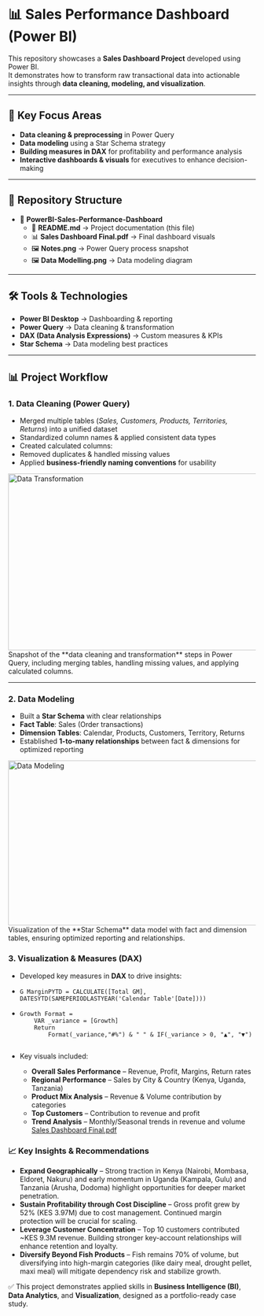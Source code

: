 # 📊 Sales Performance Dashboard (Power BI)

This repository showcases a **Sales Dashboard Project** developed using Power BI.  
It demonstrates how to transform raw transactional data into actionable insights through **data cleaning, modeling, and visualization**.  

---

## 🔑 Key Focus Areas
- **Data cleaning & preprocessing** in Power Query  
- **Data modeling** using a Star Schema strategy  
- **Building measures in DAX** for profitability and performance analysis  
- **Interactive dashboards & visuals** for executives to enhance decision-making  

---

## 📂 Repository Structure  

- 📂 **PowerBI-Sales-Performance-Dashboard**
  - 📄 **README.md** → Project documentation (this file)  
  - 📊 **Sales Dashboard Final.pdf** → Final dashboard visuals  
  - 🖼️ **Notes.png** → Power Query process snapshot  
  - 🖼️ **Data Modelling.png** → Data modeling diagram  
    
---

## 🛠️ Tools & Technologies
- **Power BI Desktop** → Dashboarding & reporting  
- **Power Query** → Data cleaning & transformation  
- **DAX (Data Analysis Expressions)** → Custom measures & KPIs  
- **Star Schema** → Data modeling best practices  

---

## 📊 Project Workflow

### 1. Data Cleaning (Power Query)
- Merged multiple tables (*Sales, Customers, Products, Territories, Returns*) into a unified dataset  
- Standardized column names & applied consistent data types  
- Created calculated columns:  
- Removed duplicates & handled missing values  
- Applied **business-friendly naming conventions** for usability  
<img width="952" height="359" alt="Data Transformation" src="https://github.com/user-attachments/assets/091485c7-de78-45a4-89a4-0c886882c88d" />
Snapshot of the **data cleaning and transformation** steps in Power Query, including merging tables, handling missing values, and applying calculated columns.

---

### 2. Data Modeling
- Built a **Star Schema** with clear relationships  
- **Fact Table**: Sales (Order transactions)  
- **Dimension Tables**: Calendar, Products, Customers, Territory, Returns  
- Established **1-to-many relationships** between fact & dimensions for optimized reporting  
<img width="850" height="335" alt="Data Modeling" src="https://github.com/user-attachments/assets/072a129c-2049-467f-9238-9dfff374e0f8" />
Visualization of the **Star Schema** data model with fact and dimension tables, ensuring optimized reporting and relationships.

### 3. Visualization & Measures (DAX)
- Developed key measures in **DAX** to drive insights:

- `G MarginPYTD = CALCULATE([Total GM], DATESYTD(SAMEPERIODLASTYEAR('Calendar Table'[Date])))`  
- ```DAX
  Growth Format = 
      VAR _variance = [Growth]
      Return
          Format(_variance,"#%") & " " & IF(_variance > 0, "▲", "▼")
 
- Key visuals included:  
  - **Overall Sales Performance** – Revenue, Profit, Margins, Return rates  
  - **Regional Performance** – Sales by City & Country (Kenya, Uganda, Tanzania)  
  - **Product Mix Analysis** – Revenue & Volume contribution by categories  
  - **Top Customers** – Contribution to revenue and profit  
  - **Trend Analysis** – Monthly/Seasonal trends in revenue and volume
[Sales Dashboard Final.pdf](https://github.com/user-attachments/files/22632081/Sales.Dashboard.Final.pdf)

### 📈 Key Insights & Recommendations
- **Expand Geographically** – Strong traction in Kenya (Nairobi, Mombasa, Eldoret, Nakuru) and early momentum in Uganda (Kampala, Gulu) and Tanzania (Arusha, Dodoma) highlight opportunities for deeper market penetration.  
- **Sustain Profitability through Cost Discipline** – Gross profit grew by 52% (KES 3.97M) due to cost management. Continued margin protection will be crucial for scaling.  
- **Leverage Customer Concentration** – Top 10 customers contributed ~KES 9.3M revenue. Building stronger key-account relationships will enhance retention and loyalty.  
- **Diversify Beyond Fish Products** – Fish remains 70% of volume, but diversifying into high-margin categories (like dairy meal, drought pellet, maxi meal) will mitigate dependency risk and stabilize growth.  

✅ This project demonstrates applied skills in **Business Intelligence (BI)**, **Data Analytics**, and **Visualization**, designed as a portfolio-ready case study.
